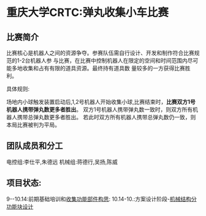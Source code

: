 # 重庆大学CRTC:弹丸收集小车比赛

## 比赛简介
比赛核心是机器人之间的资源争夺。参赛队伍需自行设计、开发和制作符合比赛规范的1-2台机器人参
与比赛，在比赛中控制机器人在限定的空间和时间范围内尽可能多地收集和占有有限的道具资源。最终持有道具数
量较多的一方获得比赛胜利。

具体规则:

场地内小球触发装置启动后,1,2号机器人开始收集小球,比赛结束时，**比赛双方1号机器人携带弹丸数更多者胜出**。
双方1号机器人携带弹丸数一致时，则双方所有机器人携带总弹丸数更多者胜出。
若此时双方所有机器人携带总弹丸数仍一致，则本局比赛被判为平局。

## 团队成员和分工
电控组:李仕平,朱德远
机械组:蒋德行,吴扬,陈威

## 项目状态:
9--10.14:前期基础培训和[收集功能部件构思]():
10.14-10.:方案设计阶段-[机械结构分功能块设计]()

